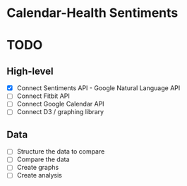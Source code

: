 Calendar-Health Sentiments
====

# TODO
## High-level
- [x] Connect Sentiments API - Google Natural Language API
- [ ] Connect Fitbit API
- [ ] Connect Google Calendar API
- [ ] Connect D3 / graphing library

## Data
- [ ] Structure the data to compare
- [ ] Compare the data
- [ ] Create graphs
- [ ] Create analysis